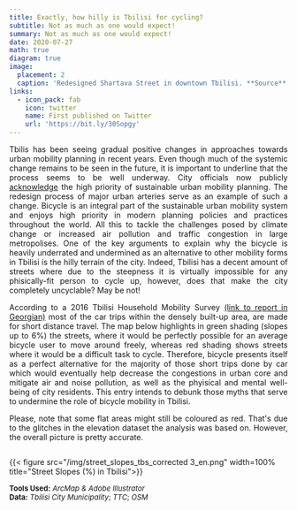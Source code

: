 ```yaml
---
title: Exactly, how hilly is Tbilisi for cycling? 
subtitle: Not as much as one would expect!
summary: Not as much as one would expect!
date: 2020-07-27
math: true
diagram: true
image:
  placement: 2
  caption: 'Redesigned Shartava Street in downtown Tbilisi. **Source**: Tbilisi City Municipality'
links:
  - icon_pack: fab
    icon: twitter
    name: First published on Twitter
    url: 'https://bit.ly/30Sopgy'
---
```

<p align="justify">
Tbilis has been seeing gradual positive changes in approaches towards urban mobility planning in recent years. Even though much of the systemic change remains to be seen in the future, it is important to underline that the process seems to be well underway. City officials now publicly <a href="hhttp://tbilisi.gov.ge/news/10349?fbclid=IwAR31FMepurTS7XZfEus5nLZ9b83BKYP64fi_kB5RU_UbqIggRXc-QbYkQHA&lang=en">acknowledge</a> the high priority of sustainable urban mobility planning. The redesign process of major urban arteries serve as an example of such a change.
Bicycle is an integral part of the sustainable urban mobility system and enjoys high priority in modern planning policies and practices throughout the world. All this to tackle the challenges posed by climate change or increased air pollution and traffic congestion in large metropolises.
One of the key arguments to explain why the bicycle is heavily underrated and undermined as an alternative to other mobility forms in Tbilisi is the hilly terrain of the city. Indeed, Tbilisi has a decent amount of streets where due to the steepness it is virtually impossible for any phisically-fit person to cycle up, however, does that make the city completely uncyclable? May be not!</p>
<p align="justify">
According to a 2016 Tbilisi Household Mobility Survey <a href="http://tbilisi.gov.ge/img/original/2018/4/20/%E1%83%A8%E1%83%98%E1%83%9C%E1%83%90%E1%83%9B%E1%83%94%E1%83%A3%E1%83%A0%E1%83%9C%E1%83%94%E1%83%9D%E1%83%91%E1%83%98%E1%83%A1_%E1%83%99%E1%83%95%E1%83%9A%E1%83%94%E1%83%95%E1%83%90.pdf">(link to report in Georgian)</a> most of the car trips within the densely built-up area, are made for short distance travel. The map below highlights in green shading (slopes up to 6%) the streets, where it would be perfectly possible for an average bicycle user to move around freely, whereas red shading shows streets where it would be a difficult task to cycle. Therefore, bicycle presents itself as a perfect alternative for the majority of those short trips done by car which would eventually help decrease the congestions in urban core and mitigate air and noise pollution, as well as the phyisical and mental well-being of city residents. This entry intends to debunk those myths that serve to undermine the role of bicycle mobility in Tbilisi. 
</p>
<p align="justify">
Please, note that some flat areas might still be coloured as red. That's due to the glitches in the elevation dataset the analysis was based on. However, the overall picture is pretty accurate.
</p>
<!DOCTYPE html>
<html>
<head>
<meta name="viewport" content="width=device-width, initial-scale=1">

</head>
<body>

<div class="row">
  <div class="column" style="">
    <p>{{< figure src="/img/street_slopes_tbs_corrected 3_en.png" width=100% title="Street Slopes (%) in Tbilisi">}}</p>
  </div>
</div>

</body>
</html>

<font size="2">
    <b>Tools Used:</b> <i>ArcMap & Adobe Illustrator</i>  <br> <b>Data:</b> <i>Tbilisi City Municipality</i>; <i>TTC</i>; <i>OSM</i>
</font>